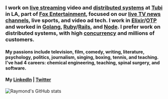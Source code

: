 ### I work on [live streaming](https://www.cloudflare.com/learning/video/what-is-live-streaming) video and [distributed systems](https://www.freecodecamp.org/news/a-thorough-introduction-to-distributed-systems-3b91562c9b3c/) at [Tubi](http://tubi.tv) in LA, part of [Fox Entertainment](https://www.fox.com/entertainment/), focused on our [live TV news channels](https://corporate.tubitv.com/live-news/), live sports, and video ad tech. I work in [Elixir](https://elixir-lang.org/)/[OTP](http://blog.plataformatec.com.br/2018/04/elixir-processes-and-this-thing-called-otp/) and worked in [Golang](https://golang.org/doc/faq#What_is_the_purpose_of_the_project), [Ruby](https://www.ruby-lang.org/en/about/)/[Rails](https://rubyonrails.org/), and [Node](https://nodejs.org/en/about/). I prefer work on distributed systems, with high [concurrency](https://web.mit.edu/6.005/www/fa14/classes/17-concurrency/) and millions of customers.
#### My passions include television, film, comedy, writing, literature, psychology, politics, journalism, singing, boxing, tennis, and teaching. I've had 4 careers: chemical engineering, teaching, spinal surgery, and software.
#### My [LinkedIn](https://www.linkedin.com/in/raymond-gan-i-do-not-seek-a-job-0ba8011/) | [Twitter](https://twitter.com/rgan0)

![Raymond's GitHub stats](https://github-readme-stats.vercel.app/api?username=rayning0&theme=great-gatsby&show_icons=true&count_private=true)

<!--
**rayning0/rayning0** is a ✨ _special_ ✨ repository because its `README.md` (this file) appears on your GitHub profile.

Here are some ideas to get you started:

- 🔭 I’m currently working on ...
- 🌱 I’m currently learning ...
- 👯 I’m looking to collaborate on ...
- 🤔 I’m looking for help with ...
- 💬 Ask me about ...
- 📫 How to reach me: ...
- 😄 Pronouns: ...
- ⚡ Fun fact: ...
-->
